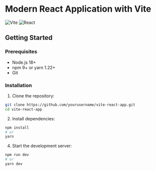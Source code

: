 # Modern React Application with Vite

![Vite](https://img.shields.io/badge/vite-%23646CFF.svg?style=for-the-badge&logo=vite&logoColor=white)
![React](https://img.shields.io/badge/react-%2320232a.svg?style=for-the-badge&logo=react&logoColor=%2361DAFB)

## Getting Started

### Prerequisites

- Node.js 18+
- npm 9+ or yarn 1.22+
- Git

### Installation

1. Clone the repository:
```bash
git clone https://github.com/yourusername/vite-react-app.git
cd vite-react-app
```
2. Install dependencies:
  ```bash
npm install
# or
yarn
```
4. Start the development server:
```bash
npm run dev
# or
yarn dev
```
